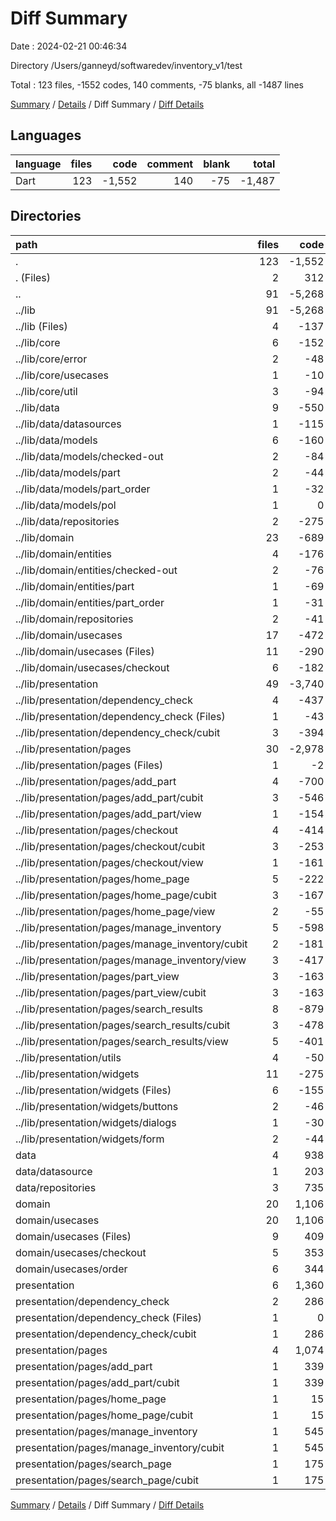 # Diff Summary

Date : 2024-02-21 00:46:34

Directory /Users/ganneyd/softwaredev/inventory_v1/test

Total : 123 files,  -1552 codes, 140 comments, -75 blanks, all -1487 lines

[Summary](results.md) / [Details](details.md) / Diff Summary / [Diff Details](diff-details.md)

## Languages
| language | files | code | comment | blank | total |
| :--- | ---: | ---: | ---: | ---: | ---: |
| Dart | 123 | -1,552 | 140 | -75 | -1,487 |

## Directories
| path | files | code | comment | blank | total |
| :--- | ---: | ---: | ---: | ---: | ---: |
| . | 123 | -1,552 | 140 | -75 | -1,487 |
| . (Files) | 2 | 312 | 1 | 14 | 327 |
| .. | 91 | -5,268 | -367 | -652 | -6,287 |
| ../lib | 91 | -5,268 | -367 | -652 | -6,287 |
| ../lib (Files) | 4 | -137 | -12 | -23 | -172 |
| ../lib/core | 6 | -152 | -59 | -42 | -253 |
| ../lib/core/error | 2 | -48 | -40 | -19 | -107 |
| ../lib/core/usecases | 1 | -10 | -5 | -3 | -18 |
| ../lib/core/util | 3 | -94 | -14 | -20 | -128 |
| ../lib/data | 9 | -550 | -51 | -82 | -683 |
| ../lib/data/datasources | 1 | -115 | -14 | -22 | -151 |
| ../lib/data/models | 6 | -160 | -26 | -28 | -214 |
| ../lib/data/models/checked-out | 2 | -84 | -8 | -18 | -110 |
| ../lib/data/models/part | 2 | -44 | -18 | -6 | -68 |
| ../lib/data/models/part_order | 1 | -32 | 0 | -3 | -35 |
| ../lib/data/models/pol | 1 | 0 | 0 | -1 | -1 |
| ../lib/data/repositories | 2 | -275 | -11 | -32 | -318 |
| ../lib/domain | 23 | -689 | -40 | -131 | -860 |
| ../lib/domain/entities | 4 | -176 | -22 | -33 | -231 |
| ../lib/domain/entities/checked-out | 2 | -76 | -8 | -14 | -98 |
| ../lib/domain/entities/part | 1 | -69 | -14 | -16 | -99 |
| ../lib/domain/entities/part_order | 1 | -31 | 0 | -3 | -34 |
| ../lib/domain/repositories | 2 | -41 | -18 | -19 | -78 |
| ../lib/domain/usecases | 17 | -472 | 0 | -79 | -551 |
| ../lib/domain/usecases (Files) | 11 | -290 | 0 | -53 | -343 |
| ../lib/domain/usecases/checkout | 6 | -182 | 0 | -26 | -208 |
| ../lib/presentation | 49 | -3,740 | -205 | -374 | -4,319 |
| ../lib/presentation/dependency_check | 4 | -437 | -30 | -57 | -524 |
| ../lib/presentation/dependency_check (Files) | 1 | -43 | 0 | -4 | -47 |
| ../lib/presentation/dependency_check/cubit | 3 | -394 | -30 | -53 | -477 |
| ../lib/presentation/pages | 30 | -2,978 | -162 | -282 | -3,422 |
| ../lib/presentation/pages (Files) | 1 | -2 | 0 | -1 | -3 |
| ../lib/presentation/pages/add_part | 4 | -700 | -37 | -47 | -784 |
| ../lib/presentation/pages/add_part/cubit | 3 | -546 | -31 | -37 | -614 |
| ../lib/presentation/pages/add_part/view | 1 | -154 | -6 | -10 | -170 |
| ../lib/presentation/pages/checkout | 4 | -414 | -19 | -42 | -475 |
| ../lib/presentation/pages/checkout/cubit | 3 | -253 | -17 | -38 | -308 |
| ../lib/presentation/pages/checkout/view | 1 | -161 | -2 | -4 | -167 |
| ../lib/presentation/pages/home_page | 5 | -222 | -16 | -34 | -272 |
| ../lib/presentation/pages/home_page/cubit | 3 | -167 | -16 | -29 | -212 |
| ../lib/presentation/pages/home_page/view | 2 | -55 | 0 | -5 | -60 |
| ../lib/presentation/pages/manage_inventory | 5 | -598 | -22 | -56 | -676 |
| ../lib/presentation/pages/manage_inventory/cubit | 2 | -181 | -20 | -33 | -234 |
| ../lib/presentation/pages/manage_inventory/view | 3 | -417 | -2 | -23 | -442 |
| ../lib/presentation/pages/part_view | 3 | -163 | -16 | -28 | -207 |
| ../lib/presentation/pages/part_view/cubit | 3 | -163 | -16 | -28 | -207 |
| ../lib/presentation/pages/search_results | 8 | -879 | -52 | -74 | -1,005 |
| ../lib/presentation/pages/search_results/cubit | 3 | -478 | -38 | -50 | -566 |
| ../lib/presentation/pages/search_results/view | 5 | -401 | -14 | -24 | -439 |
| ../lib/presentation/utils | 4 | -50 | -7 | -11 | -68 |
| ../lib/presentation/widgets | 11 | -275 | -6 | -24 | -305 |
| ../lib/presentation/widgets (Files) | 6 | -155 | -6 | -15 | -176 |
| ../lib/presentation/widgets/buttons | 2 | -46 | 0 | -4 | -50 |
| ../lib/presentation/widgets/dialogs | 1 | -30 | 0 | -2 | -32 |
| ../lib/presentation/widgets/form | 2 | -44 | 0 | -3 | -47 |
| data | 4 | 938 | 259 | 175 | 1,372 |
| data/datasource | 1 | 203 | 65 | 45 | 313 |
| data/repositories | 3 | 735 | 194 | 130 | 1,059 |
| domain | 20 | 1,106 | 68 | 200 | 1,374 |
| domain/usecases | 20 | 1,106 | 68 | 200 | 1,374 |
| domain/usecases (Files) | 9 | 409 | 64 | 85 | 558 |
| domain/usecases/checkout | 5 | 353 | 4 | 58 | 415 |
| domain/usecases/order | 6 | 344 | 0 | 57 | 401 |
| presentation | 6 | 1,360 | 179 | 188 | 1,727 |
| presentation/dependency_check | 2 | 286 | 59 | 31 | 376 |
| presentation/dependency_check (Files) | 1 | 0 | 0 | 1 | 1 |
| presentation/dependency_check/cubit | 1 | 286 | 59 | 30 | 375 |
| presentation/pages | 4 | 1,074 | 120 | 157 | 1,351 |
| presentation/pages/add_part | 1 | 339 | 73 | 59 | 471 |
| presentation/pages/add_part/cubit | 1 | 339 | 73 | 59 | 471 |
| presentation/pages/home_page | 1 | 15 | 0 | 3 | 18 |
| presentation/pages/home_page/cubit | 1 | 15 | 0 | 3 | 18 |
| presentation/pages/manage_inventory | 1 | 545 | 34 | 76 | 655 |
| presentation/pages/manage_inventory/cubit | 1 | 545 | 34 | 76 | 655 |
| presentation/pages/search_page | 1 | 175 | 13 | 19 | 207 |
| presentation/pages/search_page/cubit | 1 | 175 | 13 | 19 | 207 |

[Summary](results.md) / [Details](details.md) / Diff Summary / [Diff Details](diff-details.md)